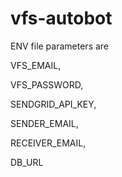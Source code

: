 # vfs-autobot

ENV file parameters are 

VFS_EMAIL,

VFS_PASSWORD,

SENDGRID_API_KEY,

SENDER_EMAIL,

RECEIVER_EMAIL,

DB_URL
